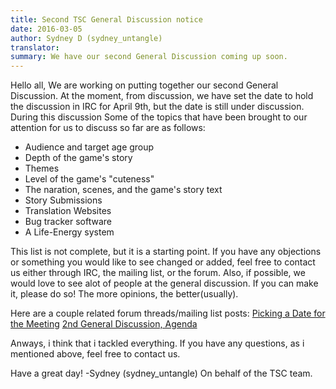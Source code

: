 ```yaml
---
title: Second TSC General Discussion notice
date: 2016-03-05
author: Sydney D (sydney_untangle)
translator:
summary: We have our second General Discussion coming up soon.
---
```


Hello all,
We are working on putting together our second General Discussion.
At the moment, from discussion, we have set the date to hold the discussion in IRC
for April 9th, but the date is still under discussion. 
During this discussion Some of the topics that have 
been brought to our attention for us to discuss so far are as follows:

* Audience and target age group
* Depth of the game's story
* Themes
* Level of the game's "cuteness"
* The naration, scenes, and the game's story text
* Story Submissions
* Translation Websites
* Bug tracker software
* A Life-Energy system

This list is not complete, but it is a starting point. If you have any objections or something you would like
to see changed or added, feel free to contact us either through IRC, the mailing list, or the forum. Also, if 
possible, we would love to see alot of people at the general discussion. If you can make it, please do so! The 
more opinions, the better(usually).

Here are a couple related forum threads/mailing list posts:
[Picking a Date for the Meeting][1] 
[2nd General Discussion, Agenda][2]

Anways, i think that i tackled everything. If you have any questions, as i mentioned above, feel free to contact us. 

Have a great day!
-Sydney (sydney_untangle)
On behalf of the TSC team.

[1]: http://forum.secretchronicles.de/topics/393
[2]: http://forum.secretchronicles.de/topics/387
